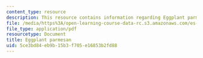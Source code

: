 ```yaml
---
content_type: resource
description: This resource contains information regarding Eggplant parmesan.
file: /media/https%3A/open-learning-course-data-rc.s3.amazonaws.com/es-s41-speak-italian-with-your-mouth-full-spring-2012/5ce3bd84eb9b15b3f705e16853b2fd88_MITES_S41S12_recipe_6a.pdf
file_type: application/pdf
resourcetype: Document
title: Eggplant parmesan
uid: 5ce3bd84-eb9b-15b3-f705-e16853b2fd88
---
```

